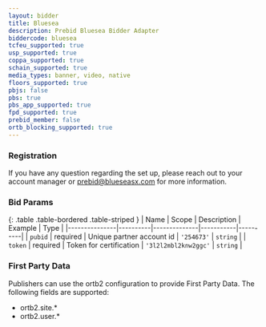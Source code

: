```yaml
---
layout: bidder
title: Bluesea
description: Prebid Bluesea Bidder Adapter
biddercode: bluesea
tcfeu_supported: true
usp_supported: true
coppa_supported: true
schain_supported: true
media_types: banner, video, native
floors_supported: true
pbjs: false
pbs: true
pbs_app_supported: true
fpd_supported: true
prebid_member: false
ortb_blocking_supported: true
---
```


### Registration

If you have any question regarding the set up, please reach out to your account manager or <prebid@blueseasx.com> for more information.

### Bid Params

{: .table .table-bordered .table-striped }
| Name          | Scope    | Description  | Example   | Type     |
|---------------|----------|--------------|-----------|----------|
| `pubid` | required | Unique partner account id | `'254673'` | `string` |
| `token` | required | Token for certification | `'3l2l2mbl2knw2ggc'` | `string` |

### First Party Data

Publishers can use the ortb2 configuration to provide First Party Data. The following fields are supported:

* ortb2.site.*
* ortb2.user.*

